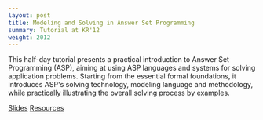 ```yaml
---
layout: post
title: Modeling and Solving in Answer Set Programming
summary: Tutorial at KR'12
weight: 2012
---
```

This half-day tutorial presents a practical introduction to Answer Set Programming (ASP),
aiming at using ASP languages and systems for solving application problems.
Starting from the essential formal foundations,
it introduces ASP's solving technology, modeling language and methodology,
while practically illustrating the overall solving process by examples.

[Slides](http://www.cs.uni-potsdam.de/~torsten/kr12tutorial/slides.pdf) 
[Resources](http://www.cs.uni-potsdam.de/~torsten/kr12tutorial) 
